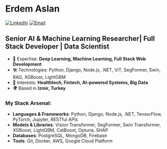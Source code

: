 # Erdem Aslan

[![LinkedIn](https://img.shields.io/badge/LinkedIn-Connect-blue?style=flat&logo=linkedin)](https://www.linkedin.com/in/erdem-aslan-3ab33b284/)
[![Email](https://img.shields.io/badge/Email-Reach%20Me-red?style=flat&logo=gmail)](mailto:erdemaslan1905s@gmail.com)

## Senior AI & Machine Learning Researcher| Full Stack Developer |  Data Scientist

- 🧠 Expertise: **Deep Learning, Machine Learning, Full Stack Web Development**
- 🛠️ Technologies: Python, Django, Node.js, .NET, ViT, SegFormer, Swin, RAG, XGBoost, LightGBM
- 🎯 Interests: **Healthtech, Fintech, AI-powered Systems, Big Data**
- 🌍 Based in **Izmir, Turkey**

### My Stack Arsenal:

- **Languages & Frameworks**: Python, Django, Node.js, .NET, TensorFlow, PyTorch, Jupyter, RESTful APIs
- **Models & Libraries**: Vision Transformer, SegFormer, Swin Transformer, XGBoost, LightGBM, CatBoost, Optuna, SHAP
- **Databases**: PostgreSQL, MongoDB, Firebase
- **Tools**: Git, Docker, AWS, Google Cloud Platform

